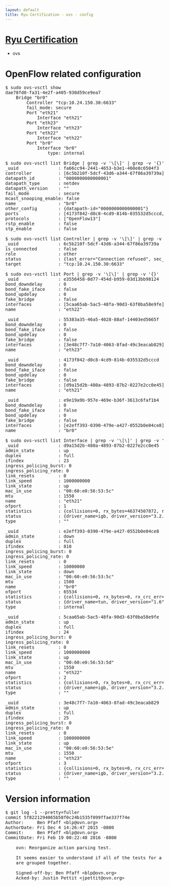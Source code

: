 ```yaml
---
layout: default
title: Ryu Certification - ovs - config
---
```

# [Ryu Certification](http://osrg.github.io/ryu/certification.html)
* ovs 

# OpenFlow related configuration
<pre>
$ sudo ovs-vsctl show
dae78fd0-fa31-4e2f-a405-930d59ce9ea7
    Bridge "br0"
        Controller "tcp:10.24.150.30:6633"
        fail_mode: secure
        Port "eth21"
            Interface "eth21"
        Port "eth23"
            Interface "eth23"
        Port "eth22"
            Interface "eth22"
        Port "br0"
            Interface "br0"
                type: internal

$ sudo ovs-vsctl list Bridge | grep -v '\[\]' | grep -v '{}'
_uuid               : fa66cc94-2441-4653-b3e1-460e8c6504f3
controller          : [6c5b210f-5dcf-43d6-a344-67f86a39739a]
datapath_id         : "0000000000000001"
datapath_type       : netdev
datapath_version    : "<built-in>"
fail_mode           : secure
mcast_snooping_enable: false
name                : "br0"
other_config        : {datapath-id="0000000000000001"}
ports               : [4173f842-d0c8-4cd9-814b-035532d5cccd, 55383a35-46a5-4028-88af-14403ed5665f, e3556458-0d77-454d-b959-03d13bb98124, e9e19a9b-957e-469e-b36f-3613c6faf1b4]
protocols           : ["OpenFlow13"]
rstp_enable         : false
stp_enable          : false

$ sudo ovs-vsctl list Controller | grep -v '\[\]' | grep -v '{}'
_uuid               : 6c5b210f-5dcf-43d6-a344-67f86a39739a
is_connected        : false
role                : other
status              : {last_error="Connection refused", sec_since_connect="667", sec_since_disconnect="3", state=BACKOFF}
target              : "tcp:10.24.150.30:6633"

$ sudo ovs-vsctl list Port | grep -v '\[\]' | grep -v '{}'
_uuid               : e3556458-0d77-454d-b959-03d13bb98124
bond_downdelay      : 0
bond_fake_iface     : false
bond_updelay        : 0
fake_bridge         : false
interfaces          : [5caa65ab-5ac5-48fa-90d3-63f0ba58e9fe]
name                : "eth22"

_uuid               : 55383a35-46a5-4028-88af-14403ed5665f
bond_downdelay      : 0
bond_fake_iface     : false
bond_updelay        : 0
fake_bridge         : false
interfaces          : [3e48c7f7-7a10-4063-8fad-49c3eacab829]
name                : "eth23"

_uuid               : 4173f842-d0c8-4cd9-814b-035532d5cccd
bond_downdelay      : 0
bond_fake_iface     : false
bond_updelay        : 0
fake_bridge         : false
interfaces          : [d9a15d2b-480a-4893-87b2-0227e2cc0e45]
name                : "eth21"

_uuid               : e9e19a9b-957e-469e-b36f-3613c6faf1b4
bond_downdelay      : 0
bond_fake_iface     : false
bond_updelay        : 0
fake_bridge         : false
interfaces          : [e2eff393-0390-479e-a427-0552b0e04ce8]
name                : "br0"

$ sudo ovs-vsctl list Interface | grep -v '\[\]' | grep -v '{}'
_uuid               : d9a15d2b-480a-4893-87b2-0227e2cc0e45
admin_state         : up
duplex              : full
ifindex             : 23
ingress_policing_burst: 0
ingress_policing_rate: 0
link_resets         : 0
link_speed          : 1000000000
link_state          : up
mac_in_use          : "00:60:e0:56:53:5c"
mtu                 : 1550
name                : "eth21"
ofport              : 1
statistics          : {collisions=0, rx_bytes=46374507872, rx_crc_err=0, rx_dropped=0, rx_errors=0, rx_frame_err=0, rx_over_err=0, rx_packets=30988420, tx_bytes=0, tx_dropped=0, tx_errors=0, tx_packets=0}
status              : {driver_name=igb, driver_version="3.2.10-k", firmware_version="2.10-9"}
type                : ""

_uuid               : e2eff393-0390-479e-a427-0552b0e04ce8
admin_state         : down
duplex              : full
ifindex             : 810
ingress_policing_burst: 0
ingress_policing_rate: 0
link_resets         : 0
link_speed          : 10000000
link_state          : down
mac_in_use          : "00:60:e0:56:53:5c"
mtu                 : 1500
name                : "br0"
ofport              : 65534
statistics          : {collisions=0, rx_bytes=0, rx_crc_err=0, rx_dropped=0, rx_errors=0, rx_frame_err=0, rx_over_err=0, rx_packets=0, tx_bytes=0, tx_dropped=0, tx_errors=0, tx_packets=0}
status              : {driver_name=tun, driver_version="1.6", firmware_version="N/A"}
type                : internal

_uuid               : 5caa65ab-5ac5-48fa-90d3-63f0ba58e9fe
admin_state         : up
duplex              : full
ifindex             : 24
ingress_policing_burst: 0
ingress_policing_rate: 0
link_resets         : 0
link_speed          : 1000000000
link_state          : up
mac_in_use          : "00:60:e0:56:53:5d"
mtu                 : 1550
name                : "eth22"
ofport              : 2
statistics          : {collisions=0, rx_bytes=0, rx_crc_err=0, rx_dropped=0, rx_errors=0, rx_frame_err=0, rx_over_err=0, rx_packets=0, tx_bytes=31067728086, tx_dropped=0, tx_errors=0, tx_packets=20744938}
status              : {driver_name=igb, driver_version="3.2.10-k", firmware_version="2.10-9"}
type                : ""

_uuid               : 3e48c7f7-7a10-4063-8fad-49c3eacab829
admin_state         : up
duplex              : full
ifindex             : 25
ingress_policing_burst: 0
ingress_policing_rate: 0
link_resets         : 0
link_speed          : 1000000000
link_state          : up
mac_in_use          : "00:60:e0:56:53:5e"
mtu                 : 1550
name                : "eth23"
ofport              : 3
statistics          : {collisions=0, rx_bytes=0, rx_crc_err=0, rx_dropped=0, rx_errors=0, rx_frame_err=0, rx_over_err=0, rx_packets=0, tx_bytes=9451126500, tx_dropped=0, tx_errors=0, tx_packets=6300751}
status              : {driver_name=igb, driver_version="3.2.10-k", firmware_version="2.10-9"}
type                : ""
</pre>

# Version information
<pre>
$ git log -1 --pretty=fuller
commit 5f8221294065b58f0c24b1535f099ffae337f74e
Author:     Ben Pfaff &lt;blp@ovn.org&gt;
AuthorDate: Fri Dec 4 14:26:47 2015 -0800
Commit:     Ben Pfaff &lt;blp@ovn.org&gt;
CommitDate: Fri Feb 19 00:22:48 2016 -0800

    ovn: Reorganize action parsing test.
    
    It seems easier to understand if all of the tests for a given action
    are grouped together.
    
    Signed-off-by: Ben Pfaff &lt;blp@ovn.org&gt;
    Acked-by: Justin Pettit &lt;jpettit@ovn.org&gt;
</pre>
